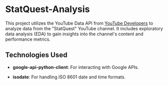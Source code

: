 # StatQuest-Analysis

This project utilizes the YouTube Data API from [YouTube Developers](https://developers.google.com/youtube/v3) to analyze data from the "StatQuest" YouTube channel. It includes exploratory data analysis (EDA) to gain insights into the channel's content and performance metrics.

## Technologies Used

- **google-api-python-client**: For interacting with Google APIs.
  
- **isodate**: For handling ISO 8601 date and time formats.
